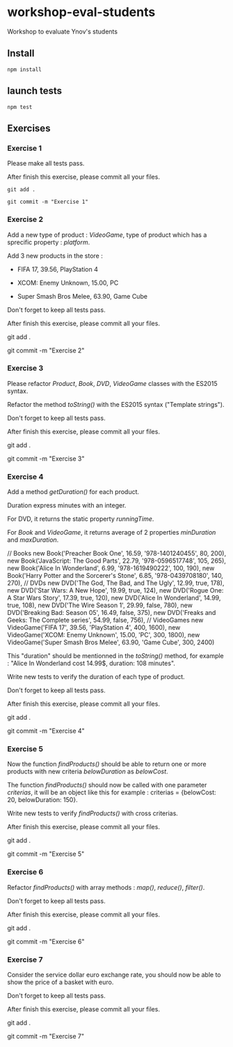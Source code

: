 # workshop-eval-students

Workshop to evaluate Ynov's students

## Install

	npm install

## launch tests

	npm test

## Exercises

### Exercise 1

Please make all tests pass.

After finish this exercise, please commit all your files.

	git add .

	git commit -m "Exercise 1"

### Exercise 2

Add a new type of product : *VideoGame*, type of product which has a sprecific property : *platform*.

Add 3 new products in the store :

- FIFA 17, 39.56, PlayStation 4

- XCOM: Enemy Unknown, 15.00, PC

- Super Smash Bros Melee, 63.90, Game Cube

Don't forget to keep all tests pass.

After finish this exercise, please commit all your files.

  git add .

  git commit -m "Exercise 2"

### Exercise 3

Please refactor *Product*, *Book*, *DVD*, *VideoGame* classes with the ES2015 syntax.

Refactor the method *toString()* with the ES2015 syntax ("Template strings").

Don't forget to keep all tests pass.

After finish this exercise, please commit all your files.

  git add .

  git commit -m "Exercise 3"

### Exercise 4

Add a method *getDuration()* for each product.

Duration express minutes with an integer.

For DVD, it returns the static property *runningTime*.

For *Book* and *VideoGame*, it returns average of 2 properties *minDuration* and *maxDuration*.

  // Books
  new Book('Preacher Book One', 16.59, '978-1401240455', 80, 200),
  new Book('JavaScript: The Good Parts', 22.79, '978-0596517748', 105, 265),
  new Book('Alice In Wonderland', 6.99, '978-1619490222', 100, 190),
  new Book('Harry Potter and the Sorcerer\'s Stone', 6.85, '978-0439708180', 140, 270),
  // DVDs
  new DVD('The God, The Bad, and The Ugly', 12.99, true, 178),
  new DVD('Star Wars: A New Hope', 19.99, true, 124),
  new DVD('Rogue One: A Star Wars Story', 17.39, true, 120),
  new DVD('Alice In Wonderland', 14.99, true, 108),
  new DVD('The Wire Season 1', 29.99, false, 780),
  new DVD('Breaking Bad: Season 05', 16.49, false, 375),
  new DVD('Freaks and Geeks: The Complete series', 54.99, false, 756),
  // VideoGames
  new VideoGame('FIFA 17', 39.56, 'PlayStation 4', 400, 1600),
  new VideoGame('XCOM: Enemy Unknown', 15.00, 'PC', 300, 1800),
  new VideoGame('Super Smash Bros Melee', 63.90, 'Game Cube', 300, 2400)

This "duration" should be mentionned in the *toString()* method, for example : "Alice In Wonderland cost 14.99$, duration: 108 minutes".

Write new tests to verify the duration of each type of product.

Don't forget to keep all tests pass.

After finish this exercise, please commit all your files.

  git add .

  git commit -m "Exercise 4"

### Exercise 5

Now the function *findProducts()* should be able to return one or more products with new criteria *belowDuration* as *belowCost*.

The function *findProducts()* should now be called with one parameter *criterias*, it will be an object like this for example : criterias = {belowCost: 20, belowDuration: 150}.

Write new tests to verify *findProducts()* with cross criterias.

After finish this exercise, please commit all your files.

  git add .

  git commit -m "Exercise 5"

### Exercise 6

Refactor *findProducts()* with array methods : *map()*, *reduce()*, *filter()*.

Don't forget to keep all tests pass.

After finish this exercise, please commit all your files.

  git add .

  git commit -m "Exercise 6"

### Exercise 7

Consider the service dollar euro exchange rate, you should now be able to show the price of a basket with euro.

Don't forget to keep all tests pass.

After finish this exercise, please commit all your files.

  git add .

  git commit -m "Exercise 7"
